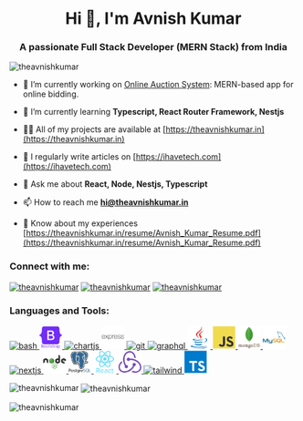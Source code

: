 <h1 align="center">Hi 👋, I'm Avnish Kumar</h1> 
<h3 align="center">A passionate Full Stack Developer (MERN Stack) from India</h3>

<p align="left"> <img src="https://komarev.com/ghpvc/?username=theavnishkumar&label=Profile%20views&color=0e75b6&style=flat" alt="theavnishkumar" /> </p>

- 🔭 I’m currently working on [Online Auction System](https://github.com/theavnishkumar/online-auction-system): MERN-based app for online bidding.

- 🌱 I’m currently learning **Typescript, React Router Framework, Nestjs**

- 👨‍💻 All of my projects are available at [https://theavnishkumar.in](https://theavnishkumar.in)

- 📝 I regularly write articles on [https://ihavetech.com](https://ihavetech.com)

- 💬 Ask me about **React, Node, Nestjs, Typescript**

- 📫 How to reach me **hi@theavnishkumar.in**

- 📄 Know about my experiences [https://theavnishkumar.in/resume/Avnish_Kumar_Resume.pdf](https://theavnishkumar.in/resume/Avnish_Kumar_Resume.pdf)

<h3 align="left">Connect with me:</h3>
<p align="left">
<a href="https://linkedin.com/in/theavnishkumar" target="blank"><img align="center" src="https://raw.githubusercontent.com/rahuldkjain/github-profile-readme-generator/master/src/images/icons/Social/linked-in-alt.svg" alt="theavnishkumar" height="30" width="40" /></a>
<a href="https://fb.com/theavnishkumar" target="blank"><img align="center" src="https://raw.githubusercontent.com/rahuldkjain/github-profile-readme-generator/master/src/images/icons/Social/facebook.svg" alt="theavnishkumar" height="30" width="40" /></a>
<a href="https://instagram.com/theavnishkumar" target="blank"><img align="center" src="https://raw.githubusercontent.com/rahuldkjain/github-profile-readme-generator/master/src/images/icons/Social/instagram.svg" alt="theavnishkumar" height="30" width="40" /></a>
</p>

<h3 align="left">Languages and Tools:</h3>
<p align="left"> <a href="https://www.gnu.org/software/bash/" target="_blank" rel="noreferrer"> <img src="https://www.vectorlogo.zone/logos/gnu_bash/gnu_bash-icon.svg" alt="bash" width="40" height="40"/> </a> <a href="https://getbootstrap.com" target="_blank" rel="noreferrer"> <img src="https://raw.githubusercontent.com/devicons/devicon/master/icons/bootstrap/bootstrap-plain-wordmark.svg" alt="bootstrap" width="40" height="40"/> </a> <a href="https://www.chartjs.org" target="_blank" rel="noreferrer"> <img src="https://www.chartjs.org/media/logo-title.svg" alt="chartjs" width="40" height="40"/> </a> <a href="https://expressjs.com" target="_blank" rel="noreferrer"> <img src="https://raw.githubusercontent.com/devicons/devicon/master/icons/express/express-original-wordmark.svg" alt="express" width="40" height="40"/> </a> <a href="https://git-scm.com/" target="_blank" rel="noreferrer"> <img src="https://www.vectorlogo.zone/logos/git-scm/git-scm-icon.svg" alt="git" width="40" height="40"/> </a> <a href="https://graphql.org" target="_blank" rel="noreferrer"> <img src="https://www.vectorlogo.zone/logos/graphql/graphql-icon.svg" alt="graphql" width="40" height="40"/> </a> <a href="https://www.java.com" target="_blank" rel="noreferrer"> <img src="https://raw.githubusercontent.com/devicons/devicon/master/icons/java/java-original.svg" alt="java" width="40" height="40"/> </a> <a href="https://developer.mozilla.org/en-US/docs/Web/JavaScript" target="_blank" rel="noreferrer"> <img src="https://raw.githubusercontent.com/devicons/devicon/master/icons/javascript/javascript-original.svg" alt="javascript" width="40" height="40"/> </a> <a href="https://www.mongodb.com/" target="_blank" rel="noreferrer"> <img src="https://raw.githubusercontent.com/devicons/devicon/master/icons/mongodb/mongodb-original-wordmark.svg" alt="mongodb" width="40" height="40"/> </a> <a href="https://www.mysql.com/" target="_blank" rel="noreferrer"> <img src="https://raw.githubusercontent.com/devicons/devicon/master/icons/mysql/mysql-original-wordmark.svg" alt="mysql" width="40" height="40"/> </a> <a href="https://nextjs.org/" target="_blank" rel="noreferrer"> <img src="https://cdn.worldvectorlogo.com/logos/nextjs-2.svg" alt="nextjs" width="40" height="40"/> </a> <a href="https://nodejs.org" target="_blank" rel="noreferrer"> <img src="https://raw.githubusercontent.com/devicons/devicon/master/icons/nodejs/nodejs-original-wordmark.svg" alt="nodejs" width="40" height="40"/> </a> <a href="https://www.postgresql.org" target="_blank" rel="noreferrer"> <img src="https://raw.githubusercontent.com/devicons/devicon/master/icons/postgresql/postgresql-original-wordmark.svg" alt="postgresql" width="40" height="40"/> </a> <a href="https://reactjs.org/" target="_blank" rel="noreferrer"> <img src="https://raw.githubusercontent.com/devicons/devicon/master/icons/react/react-original-wordmark.svg" alt="react" width="40" height="40"/> </a> <a href="https://redux.js.org" target="_blank" rel="noreferrer"> <img src="https://raw.githubusercontent.com/devicons/devicon/master/icons/redux/redux-original.svg" alt="redux" width="40" height="40"/> </a> <a href="https://tailwindcss.com/" target="_blank" rel="noreferrer"> <img src="https://www.vectorlogo.zone/logos/tailwindcss/tailwindcss-icon.svg" alt="tailwind" width="40" height="40"/> </a> <a href="https://www.typescriptlang.org/" target="_blank" rel="noreferrer"> <img src="https://raw.githubusercontent.com/devicons/devicon/master/icons/typescript/typescript-original.svg" alt="typescript" width="40" height="40"/> </a> </p>

<p><img align="left" src="https://github-readme-stats.vercel.app/api/top-langs?username=theavnishkumar&show_icons=true&locale=en&layout=compact" alt="theavnishkumar" /></p>

<p>&nbsp;<img align="center" src="https://github-readme-stats.vercel.app/api?username=theavnishkumar&show_icons=true&locale=en" alt="theavnishkumar" /></p>

<p><img align="center" src="https://github-readme-streak-stats.herokuapp.com/?user=theavnishkumar&" alt="theavnishkumar" /></p>
